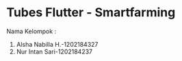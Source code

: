 # Tubes Flutter - Smartfarming

Nama Kelompok :

1. Alsha Nabilla H.-1202184327
2. Nur Intan Sari-1202184237
